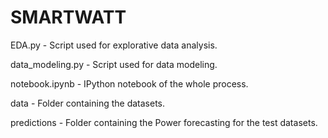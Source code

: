 # SMARTWATT

EDA.py - Script used for explorative data analysis.

data_modeling.py - Script used for data modeling.

notebook.ipynb - IPython notebook of the whole process.

data - Folder containing the datasets.

predictions - Folder containing the Power forecasting for the test datasets.
